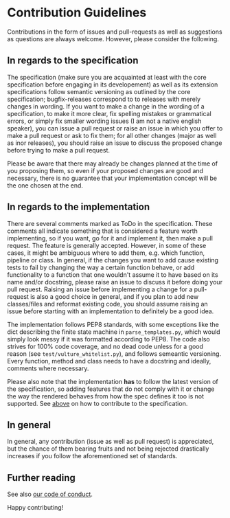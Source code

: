 # Contribution Guidelines

Contributions in the form of issues and pull-requests as well as suggestions as questions are always welcome.
However, please consider the following.

## In regards to the specification

The specification (make sure you are acquainted at least with the core specification before engaging in its developement) as well as its extension specifications follow semantic versioning as outlined by the core specification;
bugfix-releases correspond to to releases with merely changes in wording.
If you want to make a change in the wording of a specification, to make it more clear, fix spelling mistakes or grammatical errors, or simply fix smaller wording issues (I am not a native english speaker), you can issue a pull request or raise an issue in which you offer to make a pull request or ask to fix them;
for all other changes (major as well as inor releases), you should raise an issue to discuss the proposed change before trying to make a pull request.

Please be aware that there may already be changes planned at the time of you proposing them, so even if your proposed changes are good and necessary, there is no guarantee that your implementation concept will be the one chosen at the end.

## In regards to the implementation

There are several comments marked as ToDo in the specification.
These comments all indicate something that is considered a feature worth implementing, so if you want, go for it and implement it, then make a pull request.
The feature is generally accepted.
However, in some of these cases, it might be ambiguous where to add them, e.g. which function, pipeline or class.
In general, if the changes you want to add cause existing tests to fail by changing the way a certain function behave, or add functionality to a function that one wouldn't assume it to have based on its name and/or docstring, please raise an issue to discuss it before doing your pull request.
Raising an issue before implementing a change for a pull-request is also a good choice in general, and if you plan to add new classes/files and reformat existing code, you should assume raising an issue before starting with an implementation to definitely be a good idea.

The implementation follows PEP8 standards, with some exceptions like the dict describing the finite state machine in `parse_templates.py`, which would simply look messy if it was formatted according to PEP8.
The code also strives for 100% code coverage, and no dead code unless for a good reason (see `test/vulture_whitelist.py`), and follows semeantic versioning.
Every function, method and class needs to have a docstring and ideally, comments where necessary.

Please also note that the implementation **has** to follow the latest version of the specification, so adding features that do not comply with it or change the way the rendered behaves from how the spec defines it too is not supported.
See [above](#in-regards-to-the-specification) on how to contribute to the specification.

## In general

In general, any contribution (issue as well as pull request) is appreciated, but the chance of them bearing fruits and not being rejected drastically increases if you follow the aforementioned set of standards.

## Further reading

See also [our code of conduct](CODE_OF_CONDUCT.md).

Happy contributing!
